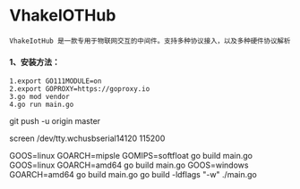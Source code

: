# VhakeIOTHub

`VhakeIotHub 是一款专用于物联网交互的中间件。支持多种协议接入，以及多种硬件协议解析`

#### 1、安装方法：
```$xslt
1.export GO111MODULE=on 
2.export GOPROXY=https://goproxy.io 
3.go mod vendor
4.go run main.go
```

git push -u origin master


screen /dev/tty.wchusbserial14120 115200

GOOS=linux GOARCH=mipsle GOMIPS=softfloat  go build main.go
GOOS=linux GOARCH=amd64 go build main.go
GOOS=windows GOARCH=amd64 go build main.go
go build -ldflags "-w" ./main.go 
